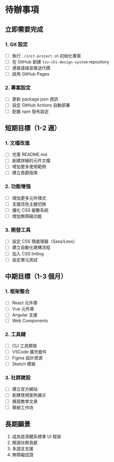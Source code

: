 # 待辦事項

## 立即需要完成

### 1. Git 設定
- [ ] 執行 `./init-project.sh` 初始化專案
- [ ] 在 GitHub 創建 `tzu-chi-design-system` repository
- [ ] 連接遠端並推送代碼
- [ ] 啟用 GitHub Pages

### 2. 專案設定
- [ ] 更新 package.json 資訊
- [ ] 設定 GitHub Actions 自動部署
- [ ] 配置 npm 發布設定

## 短期目標（1-2 週）

### 1. 文檔改進
- [ ] 完善 README.md
- [ ] 創建詳細的元件文檔
- [ ] 增加更多使用範例
- [ ] 建立貢獻指南

### 2. 功能增強
- [ ] 增加更多元件樣式
- [ ] 支援亮色主題切換
- [ ] 優化 CSS 變數系統
- [ ] 增加無障礙功能

### 3. 開發工具
- [ ] 設定 CSS 預處理器（Sass/Less）
- [ ] 建立自動化建構流程
- [ ] 加入 CSS linting
- [ ] 設定單元測試

## 中期目標（1-3 個月）

### 1. 框架整合
- [ ] React 元件庫
- [ ] Vue 元件庫
- [ ] Angular 支援
- [ ] Web Components

### 2. 工具鏈
- [ ] CLI 工具開發
- [ ] VSCode 擴充套件
- [ ] Figma 設計資源
- [ ] Sketch 模板

### 3. 社群建設
- [ ] 建立官方網站
- [ ] 創建使用案例展示
- [ ] 撰寫教學文章
- [ ] 舉辦工作坊

## 長期願景

1. 成為慈濟體系標準 UI 框架
2. 開源社群貢獻
3. 多語言支援
4. 無障礙認證